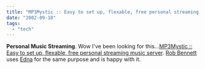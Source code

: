```yaml
---
title: "MP3Mystic :: Easy to set up, flexable, free personal streaming music server"
date: "2002-09-10"
tags: 
  - "tech"
---
```


**Personal Music Streaming**. Wow I've been looking for this...[MP3Mystic :: Easy to set up, flexable, free personal streaming music server](http://mp3mystic.com/mp3mystic/). [Rob Bennett](http://www.bennettcohen.com:8080) uses [Edna](http://sourceforge.net/projects/edna/) for the same purpose and is happy with it.
